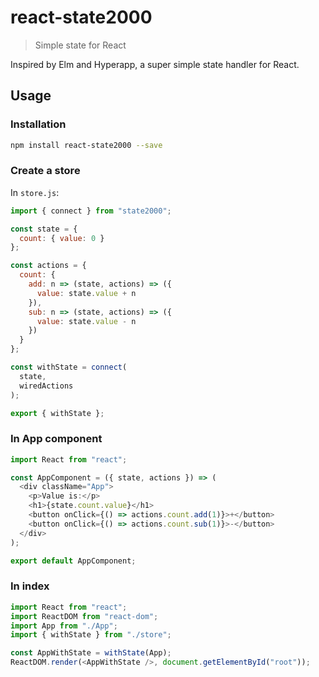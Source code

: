 # react-state2000

> Simple state for React

Inspired by Elm and Hyperapp, a super simple state handler for React.

## Usage

### Installation

```sh
npm install react-state2000 --save
```

### Create a store

In `store.js`:

```js
import { connect } from "state2000";

const state = {
  count: { value: 0 }
};

const actions = {
  count: {
    add: n => (state, actions) => ({
      value: state.value + n
    }),
    sub: n => (state, actions) => ({
      value: state.value - n
    })
  }
};

const withState = connect(
  state,
  wiredActions
);

export { withState };
```

### In App component

```js
import React from "react";

const AppComponent = ({ state, actions }) => (
  <div className="App">
    <p>Value is:</p>
    <h1>{state.count.value}</h1>
    <button onClick={() => actions.count.add(1)}>+</button>
    <button onClick={() => actions.count.sub(1)}>-</button>
  </div>
);

export default AppComponent;
```

### In index

```js
import React from "react";
import ReactDOM from "react-dom";
import App from "./App";
import { withState } from "./store";

const AppWithState = withState(App);
ReactDOM.render(<AppWithState />, document.getElementById("root"));
```
